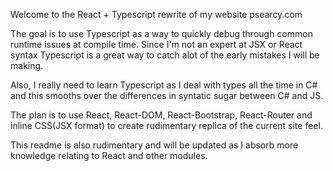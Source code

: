 Welcome to the React + Typescript rewrite of my website psearcy.com

The goal is to use Typescript as a way to quickly debug through common runtime issues
at compile time. Since I'm not an expert at JSX or React syntax Typescript is a
great way to catch alot of the early mistakes I will be making.

Also, I really need to learn Typescript as I deal with types all the time in C# and this smooths
over the differences in syntatic sugar between C# and JS.

The plan is to use React, React-DOM, React-Bootstrap, React-Router and inline CSS(JSX format)
to create rudimentary replica of the current site feel.

This readme is also rudimentary and will be updated as I absorb more knowledge
relating to React and other modules.